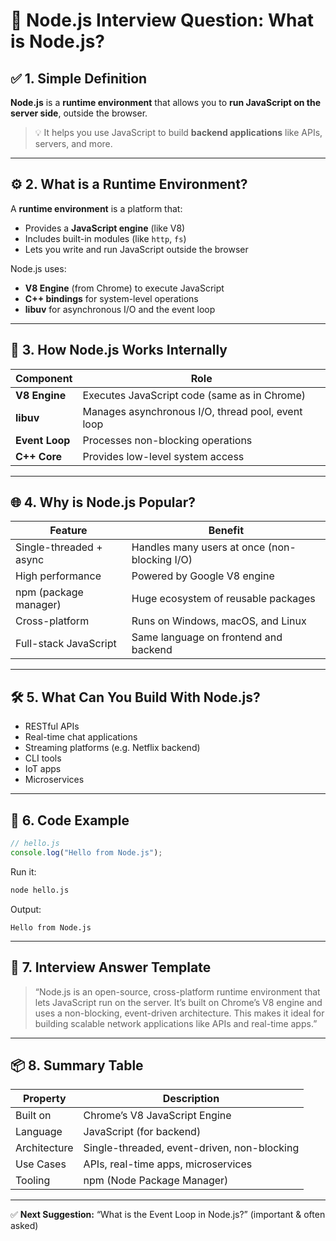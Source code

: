 
# 📘 Node.js Interview Question: What is Node.js?

## ✅ 1. Simple Definition

**Node.js** is a **runtime environment** that allows you to **run JavaScript on the server side**, outside the browser.

>💡 It helps you use JavaScript to build **backend applications** like APIs, servers, and more.

---

## ⚙️ 2. What is a Runtime Environment?

A **runtime environment** is a platform that:
- Provides a **JavaScript engine** (like V8)
- Includes built-in modules (like `http`, `fs`)
- Lets you write and run JavaScript outside the browser

Node.js uses:
- **V8 Engine** (from Chrome) to execute JavaScript
- **C++ bindings** for system-level operations
- **libuv** for asynchronous I/O and the event loop

---

## 🚀 3. How Node.js Works Internally

| Component       | Role                                           |
|----------------|------------------------------------------------|
| **V8 Engine**   | Executes JavaScript code (same as in Chrome)  |
| **libuv**       | Manages asynchronous I/O, thread pool, event loop |
| **Event Loop**  | Processes non-blocking operations             |
| **C++ Core**    | Provides low-level system access              |

---

## 🌐 4. Why is Node.js Popular?

| Feature                  | Benefit                                      |
|--------------------------|----------------------------------------------|
| Single-threaded + async  | Handles many users at once (non-blocking I/O)|
| High performance         | Powered by Google V8 engine                  |
| npm (package manager)    | Huge ecosystem of reusable packages          |
| Cross-platform           | Runs on Windows, macOS, and Linux            |
| Full-stack JavaScript    | Same language on frontend and backend        |

---

## 🛠️ 5. What Can You Build With Node.js?

- RESTful APIs
- Real-time chat applications
- Streaming platforms (e.g. Netflix backend)
- CLI tools
- IoT apps
- Microservices

---

## 🔧 6. Code Example

```js
// hello.js
console.log("Hello from Node.js");
```

Run it:
```bash
node hello.js
```

Output:
```
Hello from Node.js
```

---

## 💬 7. Interview Answer Template

> “Node.js is an open-source, cross-platform runtime environment that lets JavaScript run on the server. It’s built on Chrome’s V8 engine and uses a non-blocking, event-driven architecture. This makes it ideal for building scalable network applications like APIs and real-time apps.”

---

## 📦 8. Summary Table

| Property        | Description                                |
|----------------|--------------------------------------------|
| Built on       | Chrome’s V8 JavaScript Engine              |
| Language       | JavaScript (for backend)                   |
| Architecture   | Single-threaded, event-driven, non-blocking|
| Use Cases      | APIs, real-time apps, microservices        |
| Tooling        | npm (Node Package Manager)                 |

---

✅ **Next Suggestion:** “What is the Event Loop in Node.js?” (important & often asked)
